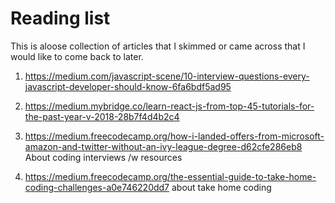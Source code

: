 # Reading list 

This is aloose collection of articles that I skimmed or came across that I would like to come back to later.

1. https://medium.com/javascript-scene/10-interview-questions-every-javascript-developer-should-know-6fa6bdf5ad95
1. https://medium.mybridge.co/learn-react-js-from-top-45-tutorials-for-the-past-year-v-2018-28b7f4d4b2c4

1.  https://medium.freecodecamp.org/how-i-landed-offers-from-microsoft-amazon-and-twitter-without-an-ivy-league-degree-d62cfe286eb8 About coding interviews /w resources

1. https://medium.freecodecamp.org/the-essential-guide-to-take-home-coding-challenges-a0e746220dd7 about take home coding